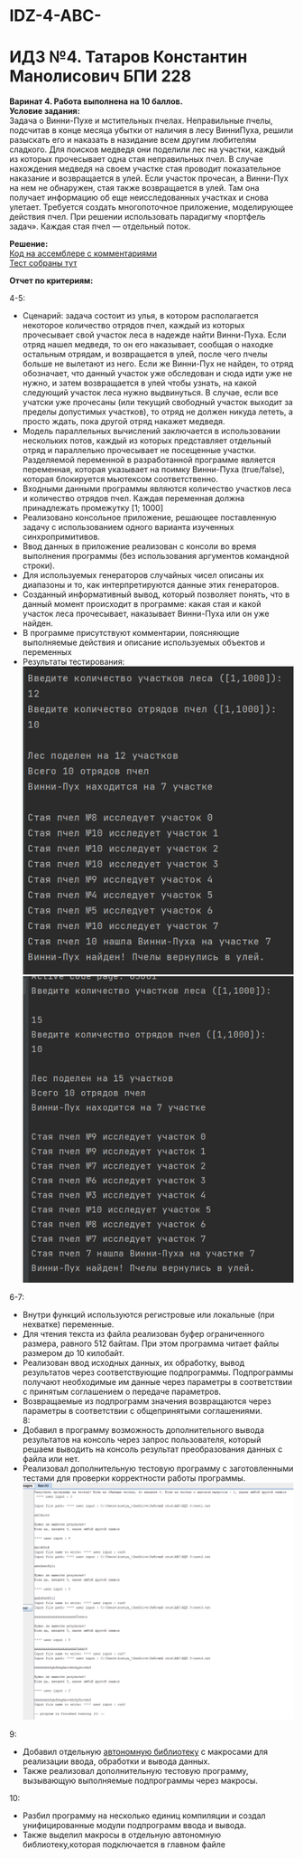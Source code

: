 # IDZ-4-ABC-
# ИДЗ №4. Татаров Константин Манолисович БПИ 228
**Варинат 4. Работа выполнена на 10 баллов.\
Условие задания:**\
Задача о Винни-Пухе и мстительных пчелах. Неправильные
пчелы, подсчитав в конце месяца убытки от наличия в лесу ВинниПуха, решили разыскать его и наказать в назидание всем другим
любителям сладкого. Для поисков медведя они поделили лес на
участки, каждый из которых прочесывает одна стая неправильных пчел. В случае нахождения медведя на своем участке стая проводит показательное наказание и возвращается в улей. Если участок
прочесан, а Винни-Пух на нем не обнаружен, стая также возвращается в улей. Там она получает информацию об еще неисследованных участках и снова улетает. Требуется создать многопоточное
приложение, моделирующее действия пчел. При решении использовать парадигму «портфель задач». Каждая стая пчел — отдельный
поток.

**Решение:**\
[Код на ассемблере с комментариями](https://github.com/kkkkkostya/IDZ-3-ABC-/tree/eba835c586b11ba92e165baa8bf7f3904998c4a5/Assembler%20code)\
[Тест собраны тут](https://github.com/kkkkkostya/IDZ-3-ABC-/tree/803b1e0f99b8944e29a407d5cd8f0dd2e581d6d4/tests)

**Отчет по критериям:**

4-5: 
* Сценарий: задача состоит из улья, в котором располагается некоторое количество отрядов пчел, каждый из которых прочесывает свой участок леса в надежде найти Винни-Пуха. Если отряд нашел медведя, то он его наказывает, сообщая о находке остальным отрядам, и возвращается в улей, после чего пчелы больше не вылетают из него. Если же Винни-Пух не найден, то отряд обозначает, что данный участок уже обследован и сюда идти уже не нужно, и затем возвращается в улей чтобы узнать, на какой следующий участок леса нужно выдвинуться. В случае, если все учатски уже прочесаны (или текущий свободный участок выходит за пределы допустимых участков), то отряд не должен никуда лететь, а просто ждать, пока другой отряд накажет медведя.
* Модель параллельных вычислений заключается в использовании нескольких потов, каждый из которых представляет отдельный отряд и параллельно прочесывает не посещенные участки. Разделяемой переменной в разработанной программе является переменная, которая указывает на поимку Винни-Пуха (true/false), которая блокируется мьютексом соответственно.
* Входными данными программы являются количество участков леса и количество отрядов пчел. Каждая переменная должна принадлежать промежутку [1; 1000]
* Реализовано консольное приложение, решающее поставленную задачу с использованием одного варианта изученных синхропримитивов.
* Ввод данных в приложение реализован с консоли во время выполнения программы (без использования аргументов командной строки).
* Для используемых генераторов случайных чисел описаны их диапазоны и то, как интерпретируются данные этих генераторов.
* Созданный информативный вывод, который позволяет понять, что в данный момент происходит в программе: какая стая и какой участок леса прочесывает, наказывает Винни-Пуха или он уже найден.
* В программе присутствуют комментарии, поясняющие выполняемые действия и описание используемых объектов и переменных
* Результаты тестирования:
\
![Результат выполнения программы:](tests/idzTest1.png)
![](tests/idzTest2.png)

6-7: 
* Внутри функций используются регистровые или локальные (при нехватке) переменные.
* Для чтения текста из файла реализован буфер ограниченного размера, равного 512 байтам. При этом программа читает файлы размером до 10 килобайт.
* Реализован ввод исходных данных, их обработку, вывод результатов через соответствующие подпрограммы. Подпрограммы получают необходимые им данные через параметры в соответствии с принятым соглашением о передаче параметров.
* Возвращаемые из подпрограмм значения возвращаются через параметры в соответствии с общепринятыми соглашениями.
\
8: 
* Добавил в программу возможность дополнительного вывода результатов на консоль через запрос пользователя, который решаем выводить на консоль результат преобразования данных с файла или нет.
* Реализовал дополнительную тестовую программу с заготовленными тестами для проверки корректности работы программы.
\
![Результаты тестирования:](https://github.com/kkkkkostya/IDZ-3-ABC-/blob/803b1e0f99b8944e29a407d5cd8f0dd2e581d6d4/tests/auto_tests.png)

9: 
* Добавил отдельную [автономную библиотеку](https://github.com/kkkkkostya/IDZ-3-ABC-/blob/803b1e0f99b8944e29a407d5cd8f0dd2e581d6d4/Assembler%20code/macro-lib.asm) с макросами для реализации ввода, обработки и вывода данных.
* Также реализовал дополнительную тестовую программу, вызывающую выполняемые подпрограммы через макросы.

10: 
* Разбил программу на несколько единиц компиляции и создал унифицированные модули подпрограмм ввода и вывода. 
* Также выделил макросы в отдельную автономную библиотеку,которая подключается в главном файле
